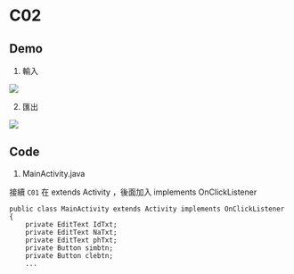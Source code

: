 # C02

## Demo

1. 輸入

![](https://raw.githubusercontent.com/CodeMercs/ariod-ho-book/master/Code/C02/KHaoyeSignin2/PIC1.PNG)

2. 匯出

![](https://raw.githubusercontent.com/CodeMercs/ariod-ho-book/master/Code/C02/KHaoyeSignin2/PIC2.PNG)

## Code


1. MainActivity.java

接續 `C01` 在 extends Activity ，後面加入 implements OnClickListener

```
public class MainActivity extends Activity implements OnClickListener {
    private EditText IdTxt;
    private EditText NaTxt;
    private EditText phTxt;
    private Button simbtn;
    private Button clebtn;
    ...
```
